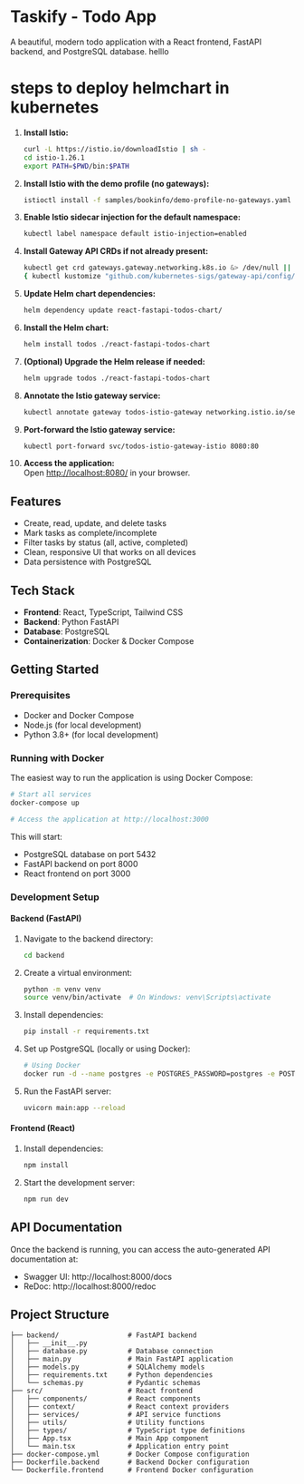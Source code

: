 # Taskify - Todo App

A beautiful, modern todo application with a React frontend, FastAPI backend, and PostgreSQL database.
helllo

# steps to deploy helmchart in kubernetes
1. **Install Istio:**
   ```bash
   curl -L https://istio.io/downloadIstio | sh -
   cd istio-1.26.1
   export PATH=$PWD/bin:$PATH
   ```

2. **Install Istio with the demo profile (no gateways):**
   ```bash
   istioctl install -f samples/bookinfo/demo-profile-no-gateways.yaml -y
   ```

3. **Enable Istio sidecar injection for the default namespace:**
   ```bash
   kubectl label namespace default istio-injection=enabled
   ```

4. **Install Gateway API CRDs if not already present:**
   ```bash
   kubectl get crd gateways.gateway.networking.k8s.io &> /dev/null || \
   { kubectl kustomize "github.com/kubernetes-sigs/gateway-api/config/crd?ref=v1.3.0" | kubectl apply -f -; }
   ```

5. **Update Helm chart dependencies:**
   ```bash
   helm dependency update react-fastapi-todos-chart/
   ```

6. **Install the Helm chart:**
   ```bash
   helm install todos ./react-fastapi-todos-chart
   ```

7. **(Optional) Upgrade the Helm release if needed:**
   ```bash
   helm upgrade todos ./react-fastapi-todos-chart
   ```

8. **Annotate the Istio gateway service:**
   ```bash
   kubectl annotate gateway todos-istio-gateway networking.istio.io/service-type=ClusterIP --namespace=default
   ```

9. **Port-forward the Istio gateway service:**
   ```bash
   kubectl port-forward svc/todos-istio-gateway-istio 8080:80
   ```

10. **Access the application:**  
    Open [http://localhost:8080/](http://localhost:8080/) in your browser.

## Features

- Create, read, update, and delete tasks
- Mark tasks as complete/incomplete
- Filter tasks by status (all, active, completed)
- Clean, responsive UI that works on all devices
- Data persistence with PostgreSQL

## Tech Stack

- **Frontend**: React, TypeScript, Tailwind CSS
- **Backend**: Python FastAPI
- **Database**: PostgreSQL
- **Containerization**: Docker & Docker Compose

## Getting Started

### Prerequisites

- Docker and Docker Compose
- Node.js (for local development)
- Python 3.8+ (for local development)

### Running with Docker

The easiest way to run the application is using Docker Compose:

```bash
# Start all services
docker-compose up

# Access the application at http://localhost:3000
```

This will start:
- PostgreSQL database on port 5432
- FastAPI backend on port 8000
- React frontend on port 3000

### Development Setup

#### Backend (FastAPI)

1. Navigate to the backend directory:
   ```bash
   cd backend
   ```

2. Create a virtual environment:
   ```bash
   python -m venv venv
   source venv/bin/activate  # On Windows: venv\Scripts\activate
   ```

3. Install dependencies:
   ```bash
   pip install -r requirements.txt
   ```

4. Set up PostgreSQL (locally or using Docker):
   ```bash
   # Using Docker
   docker run -d --name postgres -e POSTGRES_PASSWORD=postgres -e POSTGRES_USER=postgres -e POSTGRES_DB=todos -p 5432:5432 postgres:15
   ```

5. Run the FastAPI server:
   ```bash
   uvicorn main:app --reload
   ```

#### Frontend (React)

1. Install dependencies:
   ```bash
   npm install
   ```

2. Start the development server:
   ```bash
   npm run dev
   ```

## API Documentation

Once the backend is running, you can access the auto-generated API documentation at:
- Swagger UI: http://localhost:8000/docs
- ReDoc: http://localhost:8000/redoc

## Project Structure

```
├── backend/                 # FastAPI backend
│   ├── __init__.py
│   ├── database.py          # Database connection
│   ├── main.py              # Main FastAPI application
│   ├── models.py            # SQLAlchemy models
│   ├── requirements.txt     # Python dependencies
│   └── schemas.py           # Pydantic schemas
├── src/                     # React frontend
│   ├── components/          # React components
│   ├── context/             # React context providers
│   ├── services/            # API service functions
│   ├── utils/               # Utility functions
│   ├── types/               # TypeScript type definitions
│   ├── App.tsx              # Main App component
│   └── main.tsx             # Application entry point
├── docker-compose.yml       # Docker Compose configuration
├── Dockerfile.backend       # Backend Docker configuration
└── Dockerfile.frontend      # Frontend Docker configuration
```
